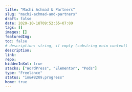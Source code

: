 ```yaml
---
title: "Machi Achmad & Partners"
slug: "machi-achmad-and-partners"
draft: false
date: 2020-10-18T09:52:55+07:00
tags: []
images: []
featuredImg:
toc: false
# description: string, if empty (substring main content)
description:
link:
repo:
hiddenInXml: true
stacks: ["WordPress", "Elementor", "Pods"]
type: "Freelance"
status: "in&#8209;progress"
home: true
---
```

